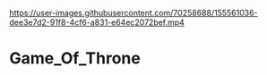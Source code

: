 

https://user-images.githubusercontent.com/70258688/155561036-dee3e7d2-91f8-4cf6-a831-e64ec2072bef.mp4

# Game_Of_Throne
